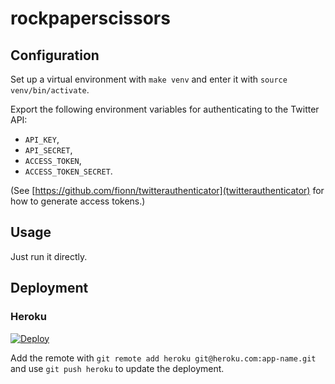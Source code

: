 # rockpaperscissors

## Configuration

Set up a virtual environment with `make venv` and enter it with `source venv/bin/activate`.

Export the following environment variables for authenticating to the Twitter API:
* `API_KEY`,
* `API_SECRET`,
* `ACCESS_TOKEN`,
* `ACCESS_TOKEN_SECRET`.

(See [https://github.com/fionn/twitterauthenticator](twitterauthenticator) for how to generate access tokens.)

## Usage

Just run it directly.

## Deployment

### Heroku

[![Deploy](https://www.herokucdn.com/deploy/button.svg)](https://heroku.com/deploy?template=https://github.com/fionn/rockpaperscissors)

Add the remote with `git remote add heroku git@heroku.com:app-name.git` and use `git push heroku` to update the deployment.
